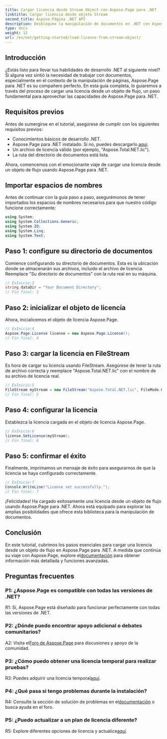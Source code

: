 ```yaml
---
title: Cargar licencia desde Stream Object con Aspose.Page para .NET
linktitle: Cargar licencia desde objeto Stream
second_title: Aspose.Página .NET API
description: Desbloquee la manipulación de documentos en .NET con Aspose.Page. Siga nuestra guía para cargar licencias sin problemas desde objetos de transmisión.
type: docs
weight: 12
url: /es/net/getting-started/load-license-from-stream-object/
---
```

## Introducción

¿Estás listo para llevar tus habilidades de desarrollo .NET al siguiente nivel? Si alguna vez sintió la necesidad de trabajar con documentos, especialmente en el contexto de la manipulación de páginas, Aspose.Page para .NET es su compañero perfecto. En esta guía completa, lo guiaremos a través del proceso de cargar una licencia desde un objeto de flujo, un paso fundamental para aprovechar las capacidades de Aspose.Page para .NET.

## Requisitos previos

Antes de sumergirse en el tutorial, asegúrese de cumplir con los siguientes requisitos previos:

- Conocimientos básicos de desarrollo .NET.
-  Aspose.Page para .NET instalado. Si no, puedes descargarlo.[aquí](https://releases.aspose.com/page/net/).
- Un archivo de licencia válido (por ejemplo, "Aspose.Total.NET.lic").
- La ruta del directorio de documentos está lista.

Ahora, comencemos con el emocionante viaje de cargar una licencia desde un objeto de flujo usando Aspose.Page para .NET.

## Importar espacios de nombres

Antes de continuar con la guía paso a paso, asegurémonos de tener importados los espacios de nombres necesarios para que nuestro código funcione correctamente:

```csharp
using System;
using System.Collections.Generic;
using System.IO;
using System.Linq;
using System.Text;
```

## Paso 1: configure su directorio de documentos

Comience configurando su directorio de documentos. Esta es la ubicación donde se almacenarán sus archivos, incluido el archivo de licencia. Reemplace "Su directorio de documentos" con la ruta real en su máquina.

```csharp
// ExInicio:3
string dataDir = "Your Document Directory";
// Fin final: 3
```

## Paso 2: inicializar el objeto de licencia

Ahora, inicialicemos el objeto de licencia Aspose.Page.

```csharp
// ExInicio:4
Aspose.Page.License license = new Aspose.Page.License();
// Fin final: 4
```

## Paso 3: cargar la licencia en FileStream

Es hora de cargar su licencia usando FileStream. Asegúrese de tener la ruta de archivo correcta y reemplace "Aspose.Total.NET.lic" con el nombre de su archivo de licencia real.

```csharp
// ExInicio:5
FileStream myStream = new FileStream("Aspose.Total.NET.lic", FileMode.Open);
// Fin final: 5
```

## Paso 4: configurar la licencia

Establezca la licencia cargada en el objeto de licencia Aspose.Page.

```csharp
// ExInicio:6
license.SetLicense(myStream);
// Fin final: 6
```

## Paso 5: confirmar el éxito

Finalmente, imprimamos un mensaje de éxito para asegurarnos de que la licencia se haya configurado correctamente.

```csharp
// ExInicio:7
Console.WriteLine("License set successfully.");
// Fin final: 7
```

¡Felicidades! Ha cargado exitosamente una licencia desde un objeto de flujo usando Aspose.Page para .NET. Ahora está equipado para explorar las amplias posibilidades que ofrece esta biblioteca para la manipulación de documentos.

## Conclusión

En este tutorial, cubrimos los pasos esenciales para cargar una licencia desde un objeto de flujo en Aspose.Page para .NET. A medida que continúa su viaje con Aspose.Page, explore el[documentación](https://reference.aspose.com/page/net/) para obtener información más detallada y funciones avanzadas.

## Preguntas frecuentes

### P1: ¿Aspose.Page es compatible con todas las versiones de .NET?

R1: Sí, Aspose.Page está diseñado para funcionar perfectamente con todas las versiones de .NET.

### P2: ¿Dónde puedo encontrar apoyo adicional o debates comunitarios?

 A2: Visita el[Foro de Aspose.Page](https://forum.aspose.com/c/page/39) para discusiones y apoyo de la comunidad.

### P3: ¿Cómo puedo obtener una licencia temporal para realizar pruebas?

 R3: Puedes adquirir una licencia temporal[aquí](https://purchase.aspose.com/temporary-license/).

### P4: ¿Qué pasa si tengo problemas durante la instalación?

 R4: Consulte la sección de solución de problemas en el[documentación](https://reference.aspose.com/page/net/) o busca ayuda en el foro.

### P5: ¿Puedo actualizar a un plan de licencia diferente?

 R5: Explore diferentes opciones de licencia y actualice[aquí](https://purchase.aspose.com/buy).